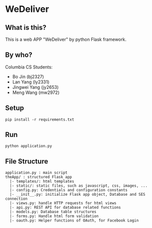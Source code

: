 # WeDeliver

## What is this?
This is a web APP "WeDeliver" by python Flask framework.

## By who?
Columbia CS Students:
- Bo Jin (bj2327)
- Lan Yang (ly2331)
- Jingwei Yang (jy2653)
- Meng Wang (mw2972)

## Setup
`pip install -r requirements.txt`

## Run
`python application.py`

## File Structure
```
application.py : main script
theApp/ : structured Flask app
  |- templates/: html templates
  |- static/: static files, such as javascript, css, images, ...
  |- config.py: Credentials and configuration constants
  |- __init__.py: initialize Flask app object, Database and SES connection
  |- views.py: handle HTTP requests for html views
  |- api.py: REST API for database related functions
  |- models.py: Database table structures
  |- forms.py: Handle html form validation
  |- oauth.py: Helper functions of OAuth, for Facebook Login
```
